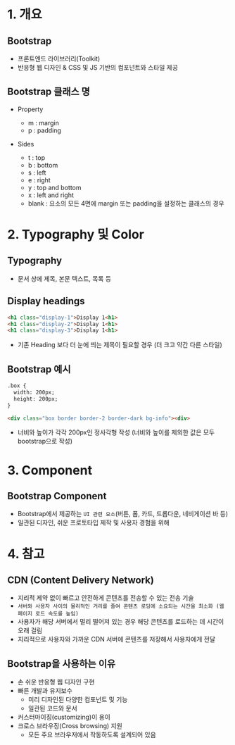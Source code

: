 # 1. 개요

## Bootstrap
- 프론트엔드 라이브러리(Toolkit)
- 반응형 웹 디자인 & CSS 및 JS 기반의 컴포넌트와 스타일 제공

## Bootstrap 클래스 명

- Property
  - m : margin
  - p : padding

- Sides
  - t : top
  - b : bottom
  - s : left
  - e : right
  - y : top and bottom
  - x : left and right
  - blank : 요소의 모든 4면에 margin 또는 padding을 설정하는 클래스의 경우

# 2. Typography 및 Color

## Typography
- 문서 상에 제목, 본문 텍스트, 목록 등

## Display headings
```html
<h1 class="display-1">Display 1<h1>
<h1 class="display-2">Display 1<h1>
<h1 class="display-3">Display 1<h1>
```
- 기존 Heading 보다 더 눈에 띄는 제목이 필요할 경우 (더 크고 약간 다른 스타일)

## Bootstrap 예시
```html
.box {
  width: 200px;
  height: 200px;
}

<div class="box border border-2 border-dark bg-info"><div>
```
- 너비와 높이가 각각 200px인 정사각형 작성 (너비와 높이를 제외한 값은 모두 bootstrap으로 작성)

# 3. Component

## Bootstrap Component
- Bootstrap에서 제공하는 `UI 관련 요소`(버튼, 폼, 카드, 드롭다운, 네비게이션 바 등)
- 일관된 디자인, 쉬운 프로토타입 제작 및 사용자 경험을 위해

# 4. 참고

## CDN (Content Delivery Network)
- 지리적 제약 없이 빠르고 안전하게 콘텐츠를 전송할 수 있는 전송 기술
- `서버와 사용자 사이의 물리적인 거리를 줄여 콘텐츠 로딩에 소요되는 시간을 최소화 (웹 페이지 로드 속도를 높임)`
- 사용자가 해당 서버에서 멀리 떨어져 있는 경우 해당 콘텐츠를 로드하는 데 시간이 오래 걸림
- 지리적으로 사용자와 가까운 CDN 서버에 콘텐츠를 저장해서 사용자에게 전달

## Bootstrap을 사용하는 이유
- 손 쉬운 반응형 웹 디자인 구현
- 빠른 개발과 유지보수
  - 미리 디자인된 다양한 컴포넌트 및 기능
  - 일관된 코드와 문서
- 커스터마이징(customizing)이 용이
- 크로스 브라우징(Cross browsing) 지원
  - 모든 주요 브라우저에서 작동하도록 설계되어 있음